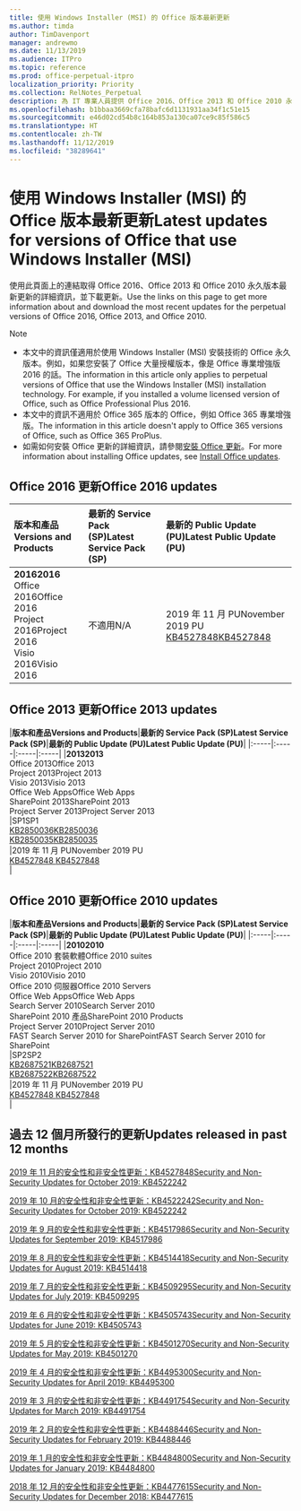 ```yaml
---
title: 使用 Windows Installer (MSI) 的 Office 版本最新更新
ms.author: timda
author: TimDavenport
manager: andrewmo
ms.date: 11/13/2019
ms.audience: ITPro
ms.topic: reference
ms.prod: office-perpetual-itpro
localization_priority: Priority
ms.collection: RelNotes_Perpetual
description: 為 IT 專業人員提供 Office 2016、Office 2013 和 Office 2010 永久版本的最新更新資訊連結
ms.openlocfilehash: b1bbaa3669cfa78bafc6d1131931aa34f1c51e15
ms.sourcegitcommit: e46d02cd54b8c164b853a130ca07ce9c85f586c5
ms.translationtype: HT
ms.contentlocale: zh-TW
ms.lasthandoff: 11/12/2019
ms.locfileid: "38289641"
---
```

# <a name="latest-updates-for-versions-of-office-that-use-windows-installer-msi"></a><span data-ttu-id="14a94-103">使用 Windows Installer (MSI) 的 Office 版本最新更新</span><span class="sxs-lookup"><span data-stu-id="14a94-103">Latest updates for versions of Office that use Windows Installer (MSI)</span></span>

<span data-ttu-id="14a94-104">使用此頁面上的連結取得 Office 2016、Office 2013 和 Office 2010 永久版本最新更新的詳細資訊，並下載更新。</span><span class="sxs-lookup"><span data-stu-id="14a94-104">Use the links on this page to get more information about and download the most recent updates for the perpetual versions of Office 2016, Office 2013, and Office 2010.</span></span>
  
 
> [!NOTE]
> - <span data-ttu-id="14a94-p101">本文中的資訊僅適用於使用 Windows Installer (MSI) 安裝技術的 Office 永久版本。例如，如果您安裝了 Office 大量授權版本，像是 Office 專業增強版 2016 的話。</span><span class="sxs-lookup"><span data-stu-id="14a94-p101">The information in this article only applies to perpetual versions of Office that use the Windows Installer (MSI) installation technology. For example, if you installed a volume licensed version of Office, such as Office Professional Plus 2016.</span></span>
> - <span data-ttu-id="14a94-107">本文中的資訊不適用於 Office 365 版本的 Office，例如 Office 365 專業增強版。</span><span class="sxs-lookup"><span data-stu-id="14a94-107">The information in this article doesn't apply to Office 365 versions of Office, such as Office 365 ProPlus.</span></span>
> - <span data-ttu-id="14a94-108">如需如何安裝 Office 更新的詳細資訊，請參閱[安裝 Office 更新](https://support.office.com/article/2ab296f3-7f03-43a2-8e50-46de917611c5)。</span><span class="sxs-lookup"><span data-stu-id="14a94-108">For more information about installing Office updates, see [Install Office updates](https://support.office.com/article/2ab296f3-7f03-43a2-8e50-46de917611c5).</span></span> 


## <a name="office-2016-updates"></a><span data-ttu-id="14a94-109">Office 2016 更新</span><span class="sxs-lookup"><span data-stu-id="14a94-109">Office 2016 updates</span></span>

|<span data-ttu-id="14a94-110">**版本和產品**</span><span class="sxs-lookup"><span data-stu-id="14a94-110">**Versions and Products**</span></span>|<span data-ttu-id="14a94-111">**最新的 Service Pack (SP)**</span><span class="sxs-lookup"><span data-stu-id="14a94-111">**Latest Service Pack (SP)**</span></span>|<span data-ttu-id="14a94-112">**最新的 Public Update (PU)**</span><span class="sxs-lookup"><span data-stu-id="14a94-112">**Latest Public Update (PU)**</span></span>|
|:-----|:-----|:-----|
|<span data-ttu-id="14a94-113">**2016**</span><span class="sxs-lookup"><span data-stu-id="14a94-113">**2016**</span></span> <br/> <span data-ttu-id="14a94-114">Office 2016</span><span class="sxs-lookup"><span data-stu-id="14a94-114">Office 2016</span></span>  <br/> <span data-ttu-id="14a94-115">Project 2016</span><span class="sxs-lookup"><span data-stu-id="14a94-115">Project 2016</span></span>  <br/> <span data-ttu-id="14a94-116">Visio 2016</span><span class="sxs-lookup"><span data-stu-id="14a94-116">Visio 2016</span></span>  <br/> |<span data-ttu-id="14a94-117">不適用</span><span class="sxs-lookup"><span data-stu-id="14a94-117">N/A</span></span>  <br/> |<span data-ttu-id="14a94-118">2019 年 11 月 PU</span><span class="sxs-lookup"><span data-stu-id="14a94-118">November 2019 PU</span></span>  <br/> [<span data-ttu-id="14a94-119">KB4527848</span><span class="sxs-lookup"><span data-stu-id="14a94-119">KB4527848</span></span>](https://support.microsoft.com/help/4527848) <br/> |
   
## <a name="office-2013-updates"></a><span data-ttu-id="14a94-120">Office 2013 更新</span><span class="sxs-lookup"><span data-stu-id="14a94-120">Office 2013 updates</span></span>

|<span data-ttu-id="14a94-121">**版本和產品**</span><span class="sxs-lookup"><span data-stu-id="14a94-121">**Versions and Products**</span></span>|<span data-ttu-id="14a94-122">**最新的 Service Pack (SP)**</span><span class="sxs-lookup"><span data-stu-id="14a94-122">**Latest Service Pack (SP)**</span></span>|<span data-ttu-id="14a94-123">**最新的 Public Update (PU)**</span><span class="sxs-lookup"><span data-stu-id="14a94-123">**Latest Public Update (PU)**</span></span>|
|:-----|:-----|:-----|:-----|
|<span data-ttu-id="14a94-124">**2013**</span><span class="sxs-lookup"><span data-stu-id="14a94-124">**2013**</span></span> <br/> <span data-ttu-id="14a94-125">Office 2013</span><span class="sxs-lookup"><span data-stu-id="14a94-125">Office 2013</span></span>  <br/> <span data-ttu-id="14a94-126">Project 2013</span><span class="sxs-lookup"><span data-stu-id="14a94-126">Project 2013</span></span>  <br/> <span data-ttu-id="14a94-127">Visio 2013</span><span class="sxs-lookup"><span data-stu-id="14a94-127">Visio 2013</span></span>  <br/> <span data-ttu-id="14a94-128">Office Web Apps</span><span class="sxs-lookup"><span data-stu-id="14a94-128">Office Web Apps</span></span>  <br/> <span data-ttu-id="14a94-129">SharePoint 2013</span><span class="sxs-lookup"><span data-stu-id="14a94-129">SharePoint 2013</span></span>  <br/> <span data-ttu-id="14a94-130">Project Server 2013</span><span class="sxs-lookup"><span data-stu-id="14a94-130">Project Server 2013</span></span>  <br/> |<span data-ttu-id="14a94-131">SP1</span><span class="sxs-lookup"><span data-stu-id="14a94-131">SP1</span></span> <br/> [<span data-ttu-id="14a94-132">KB2850036</span><span class="sxs-lookup"><span data-stu-id="14a94-132">KB2850036</span></span>](https://support.microsoft.com/kb/2850036) <br/>[<span data-ttu-id="14a94-133">KB2850035</span><span class="sxs-lookup"><span data-stu-id="14a94-133">KB2850035</span></span>](https://support.microsoft.com/kb/2850035) <br/> |<span data-ttu-id="14a94-134">2019 年 11 月 PU</span><span class="sxs-lookup"><span data-stu-id="14a94-134">November 2019 PU</span></span>  <br/> [<span data-ttu-id="14a94-135">KB4527848 </span><span class="sxs-lookup"><span data-stu-id="14a94-135">KB4527848 </span></span>](https://support.microsoft.com/help/4527848 ) <br/> |
   
## <a name="office-2010-updates"></a><span data-ttu-id="14a94-136">Office 2010 更新</span><span class="sxs-lookup"><span data-stu-id="14a94-136">Office 2010 updates</span></span>

|<span data-ttu-id="14a94-137">**版本和產品**</span><span class="sxs-lookup"><span data-stu-id="14a94-137">**Versions and Products**</span></span>|<span data-ttu-id="14a94-138">**最新的 Service Pack (SP)**</span><span class="sxs-lookup"><span data-stu-id="14a94-138">**Latest Service Pack (SP)**</span></span>|<span data-ttu-id="14a94-139">**最新的 Public Update (PU)**</span><span class="sxs-lookup"><span data-stu-id="14a94-139">**Latest Public Update (PU)**</span></span>|
|:-----|:-----|:-----|:-----|
|<span data-ttu-id="14a94-140">**2010**</span><span class="sxs-lookup"><span data-stu-id="14a94-140">**2010**</span></span> <br/> <span data-ttu-id="14a94-141">Office 2010 套裝軟體</span><span class="sxs-lookup"><span data-stu-id="14a94-141">Office 2010 suites</span></span>  <br/> <span data-ttu-id="14a94-142">Project 2010</span><span class="sxs-lookup"><span data-stu-id="14a94-142">Project 2010</span></span>  <br/> <span data-ttu-id="14a94-143">Visio 2010</span><span class="sxs-lookup"><span data-stu-id="14a94-143">Visio 2010</span></span>  <br/> <span data-ttu-id="14a94-144">Office 2010 伺服器</span><span class="sxs-lookup"><span data-stu-id="14a94-144">Office 2010 Servers</span></span>  <br/> <span data-ttu-id="14a94-145">Office Web Apps</span><span class="sxs-lookup"><span data-stu-id="14a94-145">Office Web Apps</span></span>  <br/> <span data-ttu-id="14a94-146">Search Server 2010</span><span class="sxs-lookup"><span data-stu-id="14a94-146">Search Server 2010</span></span>  <br/> <span data-ttu-id="14a94-147">SharePoint 2010 產品</span><span class="sxs-lookup"><span data-stu-id="14a94-147">SharePoint 2010 Products</span></span>  <br/> <span data-ttu-id="14a94-148">Project Server 2010</span><span class="sxs-lookup"><span data-stu-id="14a94-148">Project Server 2010</span></span>  <br/> <span data-ttu-id="14a94-149">FAST Search Server 2010 for SharePoint</span><span class="sxs-lookup"><span data-stu-id="14a94-149">FAST Search Server 2010 for SharePoint</span></span>  <br/> |<span data-ttu-id="14a94-150">SP2</span><span class="sxs-lookup"><span data-stu-id="14a94-150">SP2</span></span> <br/>[<span data-ttu-id="14a94-151">KB2687521</span><span class="sxs-lookup"><span data-stu-id="14a94-151">KB2687521</span></span>](https://support.microsoft.com/kb/2687521) <br/> [<span data-ttu-id="14a94-152">KB2687522</span><span class="sxs-lookup"><span data-stu-id="14a94-152">KB2687522</span></span>](https://support.microsoft.com/kb/2687522) <br/> |<span data-ttu-id="14a94-153">2019 年 11 月 PU</span><span class="sxs-lookup"><span data-stu-id="14a94-153">November 2019 PU</span></span>  <br/> [<span data-ttu-id="14a94-154">KB4527848 </span><span class="sxs-lookup"><span data-stu-id="14a94-154">KB4527848 </span></span>](https://support.microsoft.com/help/4527848 ) <br/>|
   

   
## <a name="updates-released-in-past-12-months"></a><span data-ttu-id="14a94-155">過去 12 個月所發行的更新</span><span class="sxs-lookup"><span data-stu-id="14a94-155">Updates released in past 12 months</span></span>

[<span data-ttu-id="14a94-156">2019 年 11 月的安全性和非安全性更新：KB4527848</span><span class="sxs-lookup"><span data-stu-id="14a94-156">Security and Non-Security Updates for October 2019: KB4522242</span></span>](https://support.microsoft.com/help/4527848)

[<span data-ttu-id="14a94-157">2019 年 10 月的安全性和非安全性更新：KB4522242</span><span class="sxs-lookup"><span data-stu-id="14a94-157">Security and Non-Security Updates for October 2019: KB4522242</span></span>](https://support.microsoft.com/help/4522242)

[<span data-ttu-id="14a94-158">2019 年 9 月的安全性和非安全性更新：KB4517986</span><span class="sxs-lookup"><span data-stu-id="14a94-158">Security and Non-Security Updates for September 2019: KB4517986</span></span>](https://support.microsoft.com/help/4517986 )

[<span data-ttu-id="14a94-159">2019 年 8 月的安全性和非安全性更新：KB4514418</span><span class="sxs-lookup"><span data-stu-id="14a94-159">Security and Non-Security Updates for August 2019: KB4514418</span></span>](https://support.microsoft.com/help/4514418)

[<span data-ttu-id="14a94-160">2019 年 7 月的安全性和非安全性更新：KB4509295</span><span class="sxs-lookup"><span data-stu-id="14a94-160">Security and Non-Security Updates for July 2019: KB4509295</span></span>](https://support.microsoft.com/help/4509295)

[<span data-ttu-id="14a94-161">2019 年 6 月的安全性和非安全性更新：KB4505743</span><span class="sxs-lookup"><span data-stu-id="14a94-161">Security and Non-Security Updates for June 2019: KB4505743</span></span>](https://support.microsoft.com/help/4505743)

[<span data-ttu-id="14a94-162">2019 年 5 月的安全性和非安全性更新：KB4501270</span><span class="sxs-lookup"><span data-stu-id="14a94-162">Security and Non-Security Updates for May 2019: KB4501270 </span></span>](https://support.microsoft.com/zh-TW/help/4501270)

[<span data-ttu-id="14a94-163">2019 年 4 月的安全性和非安全性更新：KB4495300</span><span class="sxs-lookup"><span data-stu-id="14a94-163">Security and Non-Security Updates for April 2019: KB4495300</span></span>](https://support.microsoft.com/zh-TW/help/4495300)

[<span data-ttu-id="14a94-164">2019 年 3 月的安全性和非安全性更新：KB4491754</span><span class="sxs-lookup"><span data-stu-id="14a94-164">Security and Non-Security Updates for March 2019: KB4491754</span></span>](https://support.microsoft.com/zh-TW/help/4491754) 

[<span data-ttu-id="14a94-165">2019 年 2 月的安全性和非安全性更新：KB4488446</span><span class="sxs-lookup"><span data-stu-id="14a94-165">Security and Non-Security Updates for February 2019: KB4488446</span></span>](https://support.microsoft.com/help/4488446)

[<span data-ttu-id="14a94-166">2019 年 1 月的安全性和非安全性更新：KB4484800</span><span class="sxs-lookup"><span data-stu-id="14a94-166">Security and Non-Security Updates for January 2019: KB4484800</span></span>](https://support.microsoft.com/help/4484800)

[<span data-ttu-id="14a94-167">2018 年 12 月的安全性和非安全性更新：KB4477615</span><span class="sxs-lookup"><span data-stu-id="14a94-167">Security and Non-Security Updates for December 2018: KB4477615</span></span>](https://support.microsoft.com/help/4477615)





 

   

   

  


  
 
  
 
  

  
   
  
